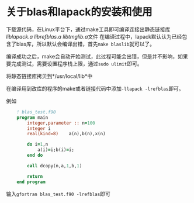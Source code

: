 # 关于blas和lapack的安装和使用

下载源代码，在Linux平台下，通过make工具即可编译连接出静态链接库*liblapack.a  librefblas.a  libtmglib.a*文件
在编译过程中，lapack默认认为已经包含了blas库，所以默认会编译出错，首先```make blaslib```就可以了。

编译成功之后，make会自动开始测试，此过程可能会出错，但是并不影响，如果要完成测试，需要设置程序栈上限，通过```sudo ulimit```即可。

将静态链接库拷贝到*/usr/local/lib*中

在编译用到改库的程序的make或者链接代码中添加```-llapack -lrefblas```即可。

例如

```fortran
	! blas_test.f90
	program main
	    integer,parameter :: n=100
	    integer i
	    real(kind=8)    a(n),b(n),x(n)

	    do i=1,n
	        a(i)=i;b(i)=i;
	    end do

	    call dcopy(n,a,1,b,1)

	    return
	end program
```

输入```gfortran blas_test.f90 -lrefblas```即可
